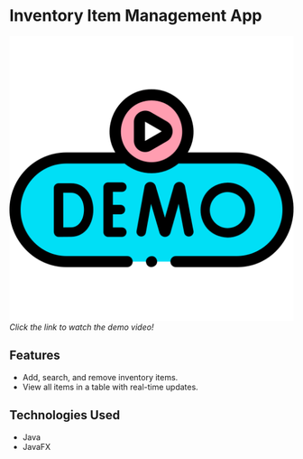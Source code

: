 # Inventory Item Management App  

[![Demo Video](demo.png)](demo.mkv) *Click the link to watch the demo video!*

## Features
- Add, search, and remove inventory items.
- View all items in a table with real-time updates.

## Technologies Used
- Java
- JavaFX
